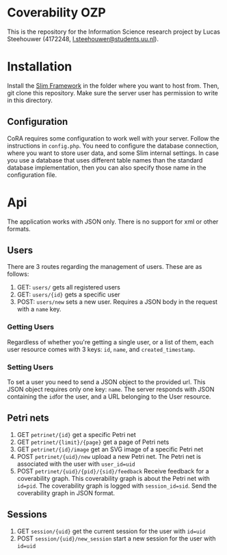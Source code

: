 # Coverability OZP
This is the repository for the Information Science research project by Lucas Steehouwer (4172248, l.steehouwer@students.uu.nl).

# Installation
Install the [Slim Framework](https://www.slimframework.com/) in the folder where
you want to host from. Then, git clone this repository.
Make sure the server user has permission to write in this directory.

## Configuration
CoRA requires some configuration  to work well with your server. Follow the instructions in `config.php`. You need to configure the database connection, where you want to store user data, and some Slim internal settings. In case you use a database that uses different table names than the standard database implementation, then you can also specify those name in the configuration file.

# Api
The application works with JSON only. There is no support for xml or other formats.
## Users
There are 3 routes regarding the management of users. These are as follows:

1. GET: `users/` gets all registered users
2. GET: `users/{id}` gets a specific user
3. POST: `users/new` sets a new user. Requires a JSON body in the request with a `name` key.

### Getting Users
Regardless of whether you're getting a single user, or a list of them, each user resource comes with 3 keys: `id`, `name`, and `created_timestamp`.

### Setting Users
To set a user you need to send a JSON object to the provided url. This JSON object requires only one key: `name`. The server responds with JSON containing the `id`for the user, and a URL belonging to the User resource.

## Petri nets
1. GET `petrinet/{id}` get a specific Petri net
2. GET `petrinet/{limit}/{page}` get a page of Petri nets
3. GET `petrinet/{id}/image` get an SVG image of a specific Petri net
4. POST `petrinet/{uid}/new` upload a new Petri net. The Petri net is associated with the user with `user_id=uid`
5. POST `petrinet/{uid}/{pid}/{sid}/feedback` Receive feedback for a coverability graph. This coverability graph is about the Petri net with `id=pid`. The coverability graph is logged with `session_id=sid`. Send the coverability graph in JSON format.

## Sessions
1. GET `session/{uid}` get the current session for the user with `id=uid`
2. POST `session/{uid}/new_session` start a new session for the user with `id=uid`
